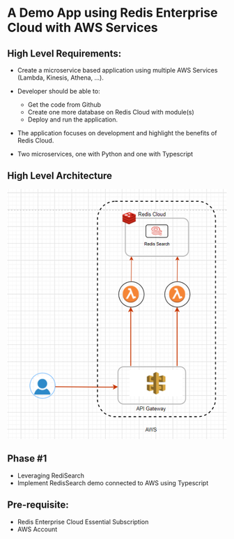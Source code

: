 # A Demo App using Redis Enterprise Cloud with AWS Services


## High Level Requirements:

- Create a microservice based application using multiple AWS Services (Lambda, Kinesis, Athena, ...).
- Developer should be able to:
   - Get the code from Github
   - Create one more database on Redis Cloud with module(s)
   - Deploy and run the application.

- The application focuses on development and highlight the benefits of Redis Cloud.
- Two microservices, one with Python and one with Typescript

## High Level Architecture

![My Image](./images/image.png)

## Phase #1
- Leveraging RediSearch
- Implement RedisSearch demo connected to AWS using Typescript 

## Pre-requisite:

- Redis Enterprise Cloud Essential Subscription
- AWS Account
